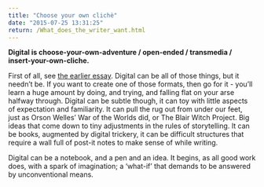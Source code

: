 ```yaml
---
title: "Choose your own clichè"
date: "2015-07-25 13:31:25"
return: /What_does_the_writer_want.html
---
```


**Digital is choose-your-own-adventure / open-ended / transmedia /
insert-your-own-cliche.**

First of all, see [the earlier essay](/What_does_the_reader_want/Choose_your_own_adventure.html).
Digital can be all of those things, but it needn’t be. If you want to
create one of those formats, then go for it - you’ll learn a huge amount
by doing, and trying, and falling flat on your arse halfway through.
Digital can be subtle though, it can toy with little aspects of
expectation and familiarity. It can pull the rug out from under our
feet, just as Orson Welles’ War of the Worlds did, or The Blair Witch
Project. Big ideas that come down to tiny adjustments in the rules of
storytelling. It can be books, augmented by digital trickery, it can be
difficult structures that require a wall full of post-it notes to make
sense of while writing.

Digital can be a notebook, and a pen and an idea. It begins, as all good
work does, with a spark of imagination; a ‘what-if’ that demands to be
answered by unconventional means.
